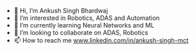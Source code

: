 - 👋 Hi, I’m Ankush Singh Bhardwaj
- 👀 I’m interested in Robotics, ADAS and Automation
- 🌱 I’m currently learning Neural Networks and ML
- 💞️ I’m looking to collaborate on ADAS, Robotics
- 📫 How to reach me www.linkedin.com/in/ankush-singh-mct

<!---
ankushsingh999/ankushsingh999 is a ✨ special ✨ repository because its `README.md` (this file) appears on your GitHub profile.
You can click the Preview link to take a look at your changes.
--->
